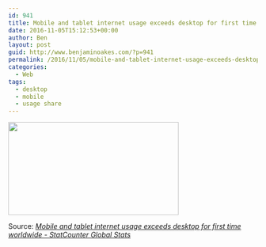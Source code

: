 ```yaml
---
id: 941
title: Mobile and tablet internet usage exceeds desktop for first time worldwide
date: 2016-11-05T15:12:53+00:00
author: Ben
layout: post
guid: http://www.benjaminoakes.com/?p=941
permalink: /2016/11/05/mobile-and-tablet-internet-usage-exceeds-desktop-for-first-time-worldwide/
categories:
  - Web
tags:
  - desktop
  - mobile
  - usage share
---
```

[<img class="alignnone " src="http://www.benjaminoakes.com/wp-content/uploads/2016/11/internet_usage_2009_2016_ww.png" alt="" width="344" height="188" />](http://gs.statcounter.com/press/mobile-and-tablet-internet-usage-exceeds-desktop-for-first-time-worldwide)

Source: _[Mobile and tablet internet usage exceeds desktop for first time worldwide - StatCounter Global Stats](http://gs.statcounter.com/press/mobile-and-tablet-internet-usage-exceeds-desktop-for-first-time-worldwide)_